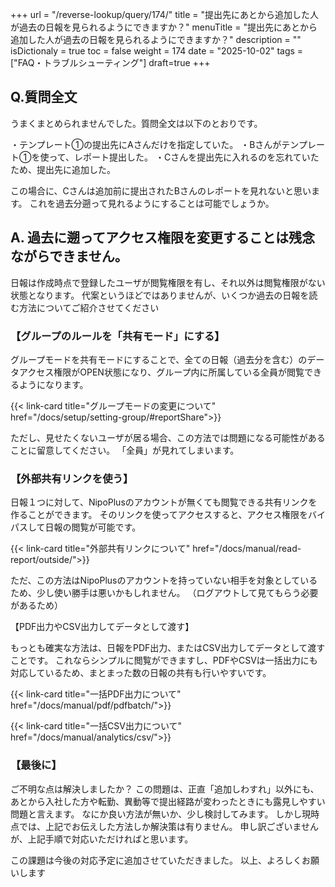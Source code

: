 +++
url = "/reverse-lookup/query/174/"
title = "提出先にあとから追加した人が過去の日報を見られるようにできますか？"
menuTitle = "提出先にあとから追加した人が過去の日報を見られるようにできますか？"
description = ""
isDictionaly = true
toc = false
weight = 174
date = "2025-10-02"
tags = ["FAQ・トラブルシューティング"]
draft=true
+++

## Q.質問全文

うまくまとめられませんでした。質問全文は以下のとおりです。

・テンプレート①の提出先にAさんだけを指定していた。
・Bさんがテンプレート①を使って、レポート提出した。
・Cさんを提出先に入れるのを忘れていたため、提出先に追加した。

この場合に、Cさんは追加前に提出されたBさんのレポートを見れないと思います。
これを過去分遡って見れるようにすることは可能でしょうか。

## A. 過去に遡ってアクセス権限を変更することは残念ながらできません。

日報は作成時点で登録したユーザが閲覧権限を有し、それ以外は閲覧権限がない状態となります。
代案というほどではありませんが、いくつか過去の日報を読む方法についてご紹介させてください

### 【グループのルールを「共有モード」にする】

グループモードを共有モードにすることで、全ての日報（過去分を含む）のデータアクセス権限がOPEN状態になり、グループ内に所属している全員が閲覧できるようになります。

{{< link-card title="グループモードの変更について" href="/docs/setup/setting-group/#reportShare">}}

ただし、見せたくないユーザが居る場合、この方法では問題になる可能性があることに留意してください。
「全員」が見れてしまいます。

### 【外部共有リンクを使う】

日報１つに対して、NipoPlusのアカウントが無くても閲覧できる共有リンクを作ることができます。
そのリンクを使ってアクセスすると、アクセス権限をバイパスして日報の閲覧が可能です。

{{< link-card title="外部共有リンクについて" href="/docs/manual/read-report/outside/">}}

ただ、この方法はNipoPlusのアカウントを持っていない相手を対象としているため、少し使い勝手は悪いかもしれません。
（ログアウトして見てもらう必要があるため）

【PDF出力やCSV出力してデータとして渡す】

もっとも確実な方法は、日報をPDF出力、またはCSV出力してデータとして渡すことです。
これならシンプルに閲覧ができますし、PDFやCSVは一括出力にも対応しているため、まとまった数の日報の共有も行いやすいです。

{{< link-card title="一括PDF出力について" href="/docs/manual/pdf/pdfbatch/">}}

{{< link-card title="一括CSV出力について" href="/docs/manual/analytics/csv/">}}

### 【最後に】

ご不明な点は解決しましたか？
この問題は、正直「追加しわすれ」以外にも、あとから入社した方や転勤、異動等で提出経路が変わったときにも露見しやすい問題と言えます。
なにか良い方法が無いか、少し検討してみます。
しかし現時点では、上記でお伝えした方法しか解決策は有りません。
申し訳ございませんが、上記手順で対応いただければと思います。

この課題は今後の対応予定に追加させていただきました。
以上、よろしくお願いします
